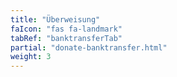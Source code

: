 ```yaml
---
title: "Überweisung"
faIcon: "fas fa-landmark"
tabRef: "banktransferTab"
partial: "donate-banktransfer.html"
weight: 3
---
```

